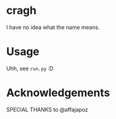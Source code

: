 # cragh

I have no idea what the name means.


# Usage

Uhh, see `run.py` :D


# Acknowledgements
SPECIAL THANKS to @affajapoz
